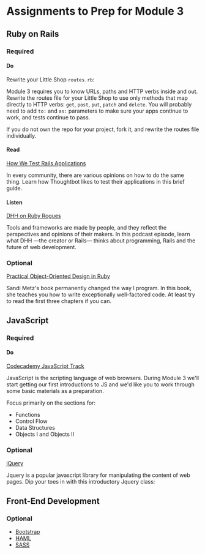 # Assignments to Prep for Module 3

## Ruby on Rails

### Required

#### Do

Rewrite your Little Shop `routes.rb`:

Module 3 requires you to know URLs, paths and HTTP verbs inside and out. Rewrite the routes file for your Little Shop to use only methods that map directly to HTTP verbs: `get`, `post`, `put`, `patch` and `delete`. You will probably need to add `to:` and `as:` parameters to make sure your apps continue to work, and tests continue to pass.

If you do not own the repo for your project, fork it, and rewrite the routes file individually.

#### Read

[How We Test Rails Applications](http://robots.thoughtbot.com/how-we-test-rails-applications)

In every community, there are various opinions on how to do the same thing. Learn how Thoughtbot likes to test their applications in this brief guide.

#### Listen

[DHH on Ruby Rogues](http://devchat.tv/ruby-rogues/056-rr-david-heinemeier-hansson)

Tools and frameworks are made by people, and they reflect the perspectives and opinions of their makers. In this podcast episode, learn what DHH —the creator or Rails— thinks about programming, Rails and the future of web development.

### Optional

[Practical Object-Oriented Design in Ruby](http://www.amazon.com/gp/product/0321721330)

Sandi Metz's book permanently changed the way I program. In this book, she teaches you how to write exceptionally well-factored code. At least try to read the first three chapters if you can.

## JavaScript

### Required

#### Do

[Codecademy JavaScript Track](http://www.codecademy.com/en/tracks/javascript)

JavaScript is the scripting language of web browsers. During Module 3 we'll start getting our first introductions to JS and we'd like you to work through some basic materials as a preparation.

Focus primarily on the sections for:

* Functions
* Control Flow
* Data Structures
* Objects I and Objects II

### Optional

[jQuery](https://www.codeschool.com/courses/try-jquery)

Jquery is a popular javascript library for manipulating the content of web pages. Dip your toes in with this introductory Jquery class:

## Front-End Development

### Optional

* [Bootstrap](http://getbootstrap.com)
* [HAML](http://haml.info/tutorial.html)
* [SASS](http://sass-lang.com/guide)
